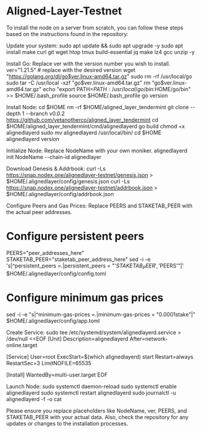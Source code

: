# Aligned-Layer-Testnet

To install the node on a server from scratch, you can follow these steps based on the instructions found in the repository:

Update your system:
sudo apt update && sudo apt upgrade -y
sudo apt install make curl git wget htop tmux build-essential jq make lz4 gcc unzip -y

Install Go: Replace ver with the version number you wish to install.
ver="1.21.5" # replace with the desired version
wget "https://golang.org/dl/go$ver.linux-amd64.tar.gz"
sudo rm -rf /usr/local/go
sudo tar -C /usr/local -xzf "go$ver.linux-amd64.tar.gz"
rm "go$ver.linux-amd64.tar.gz"
echo "export PATH=$PATH:/usr/local/go/bin:$HOME/go/bin" >> $HOME/.bash_profile
source $HOME/.bash_profile
go version

Install Node:
cd $HOME
rm -rf $HOME/aligned_layer_tendermint
git clone --depth 1 --branch v0.0.2 https://github.com/yetanotherco/aligned_layer_tendermint
cd $HOME/aligned_layer_tendermint/cmd/alignedlayerd
go build
chmod +x alignedlayerd
sudo mv alignedlayerd /usr/local/bin/
cd $HOME
alignedlayerd version

Initialize Node: Replace NodeName with your own moniker.
alignedlayerd init NodeName --chain-id alignedlayer

Download Genesis & Addrbook:
curl -Ls https://snap.nodex.one/alignedlayer-testnet/genesis.json > $HOME/.alignedlayer/config/genesis.json
curl -Ls https://snap.nodex.one/alignedlayer-testnet/addrbook.json > $HOME/.alignedlayer/config/addrbook.json

Configure Peers and Gas Prices: Replace PEERS and STAKETAB_PEER with the actual peer addresses.
# Configure persistent peers
PEERS="peer_addresses_here"
STAKETAB_PEER="staketab_peer_address_here"
sed -i -e 's|^persistent_peers *=.*|persistent_peers = "'$STAKETAB_PEER','$PEERS'"|' $HOME/.alignedlayer/config/config.toml

# Configure minimum gas prices
sed -i -e "s|^minimum-gas-prices *=.*|minimum-gas-prices = \"0.0001stake\"|" $HOME/.alignedlayer/config/app.toml

Create Service:
sudo tee /etc/systemd/system/alignedlayerd.service > /dev/null <<EOF
[Unit]
Description=alignedlayerd
After=network-online.target

[Service]
User=root
ExecStart=$(which alignedlayerd) start
Restart=always
RestartSec=3
LimitNOFILE=65535

[Install]
WantedBy=multi-user.target
EOF

Launch Node:
sudo systemctl daemon-reload
sudo systemctl enable alignedlayerd
sudo systemctl restart alignedlayerd
sudo journalctl -u alignedlayerd -f -o cat

Please ensure you replace placeholders like NodeName, ver, PEERS, and STAKETAB_PEER with your actual data. Also, check the repository for any updates or changes to the installation processes.
